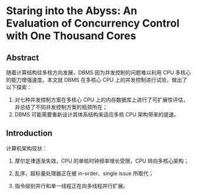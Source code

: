 # Staring into the Abyss: An Evaluation of Concurrency Control with One Thousand Cores

## Abstract

随着计算结构往多核方向发展，DBMS 因为并发控制的问题难以利用 CPU 多核心的能力增强速度。本文就 DBMS 在多核心 CPU 上的并发控制进行试验，做出了以下探索：

1. 对七种并发控制方案在多核心 CPU 上的内存数据库上进行了可扩展性评估，并总结了不同并发控制方案的瓶颈所在；
2. DBMS 可能需要重新设计其体系结构来适应多核 CPU 架构带来的提速。

##  Introduction

计算机架构现状：

1. 摩尔定律逐渐失效，CPU 的单核时钟频率增长受限，CPU 转向多核心架构；

2. 乱序，超标量处理器正在被  in-order、single issue 所取代；

3. 指令级别并行和单一线程正在向多线程并行扩展。
